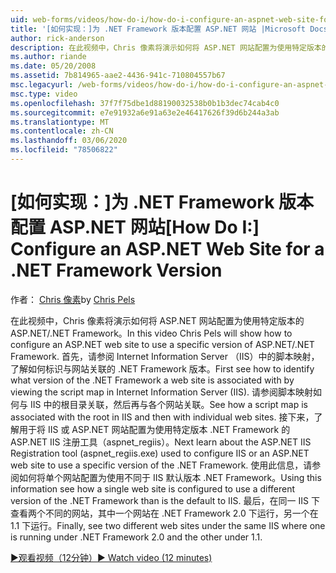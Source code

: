 ```yaml
---
uid: web-forms/videos/how-do-i/how-do-i-configure-an-aspnet-web-site-for-a-net-framework-version
title: '[如何实现：]为 .NET Framework 版本配置 ASP.NET 网站 |Microsoft Docs'
author: rick-anderson
description: 在此视频中，Chris 像素将演示如何将 ASP.NET 网站配置为使用特定版本的 ASP.NET/.NET Framework。 首先，请参阅如何确定 。
ms.author: riande
ms.date: 05/20/2008
ms.assetid: 7b814965-aae2-4436-941c-710804557b67
msc.legacyurl: /web-forms/videos/how-do-i/how-do-i-configure-an-aspnet-web-site-for-a-net-framework-version
msc.type: video
ms.openlocfilehash: 37f7f75dbe1d88190032538b0b1b3dec74cab4c0
ms.sourcegitcommit: e7e91932a6e91a63e2e46417626f39d6b244a3ab
ms.translationtype: MT
ms.contentlocale: zh-CN
ms.lasthandoff: 03/06/2020
ms.locfileid: "78506822"
---
```

# <a name="how-do-i-configure-an-aspnet-web-site-for-a-net-framework-version"></a><span data-ttu-id="ece5e-104">[如何实现：]为 .NET Framework 版本配置 ASP.NET 网站</span><span class="sxs-lookup"><span data-stu-id="ece5e-104">[How Do I:] Configure an ASP.NET Web Site for a .NET Framework Version</span></span>

<span data-ttu-id="ece5e-105">作者： [Chris 像素](https://twitter.com/chrispels)</span><span class="sxs-lookup"><span data-stu-id="ece5e-105">by [Chris Pels](https://twitter.com/chrispels)</span></span>

<span data-ttu-id="ece5e-106">在此视频中，Chris 像素将演示如何将 ASP.NET 网站配置为使用特定版本的 ASP.NET/.NET Framework。</span><span class="sxs-lookup"><span data-stu-id="ece5e-106">In this video Chris Pels will show how to configure an ASP.NET web site to use a specific version of ASP.NET/.NET Framework.</span></span> <span data-ttu-id="ece5e-107">首先，请参阅 Internet Information Server （IIS）中的脚本映射，了解如何标识与网站关联的 .NET Framework 版本。</span><span class="sxs-lookup"><span data-stu-id="ece5e-107">First see how to identify what version of the .NET Framework a web site is associated with by viewing the script map in Internet Information Server (IIS).</span></span> <span data-ttu-id="ece5e-108">请参阅脚本映射如何与 IIS 中的根目录关联，然后再与各个网站关联。</span><span class="sxs-lookup"><span data-stu-id="ece5e-108">See how a script map is associated with the root in IIS and then with individual web sites.</span></span> <span data-ttu-id="ece5e-109">接下来，了解用于将 IIS 或 ASP.NET 网站配置为使用特定版本 .NET Framework 的 ASP.NET IIS 注册工具（aspnet\_regiis）。</span><span class="sxs-lookup"><span data-stu-id="ece5e-109">Next learn about the ASP.NET IIS Registration tool (aspnet\_regiis.exe) used to configure IIS or an ASP.NET web site to use a specific version of the .NET Framework.</span></span> <span data-ttu-id="ece5e-110">使用此信息，请参阅如何将单个网站配置为使用不同于 IIS 默认版本 .NET Framework。</span><span class="sxs-lookup"><span data-stu-id="ece5e-110">Using this information see how a single web site is configured to use a different version of the .NET Framework than is the default to IIS.</span></span> <span data-ttu-id="ece5e-111">最后，在同一 IIS 下查看两个不同的网站，其中一个网站在 .NET Framework 2.0 下运行，另一个在1.1 下运行。</span><span class="sxs-lookup"><span data-stu-id="ece5e-111">Finally, see two different web sites under the same IIS where one is running under .NET Framework 2.0 and the other under 1.1.</span></span>

[<span data-ttu-id="ece5e-112">&#9654;观看视频（12分钟）</span><span class="sxs-lookup"><span data-stu-id="ece5e-112">&#9654; Watch video (12 minutes)</span></span>](https://channel9.msdn.com/Blogs/ASP-NET-Site-Videos/how-do-i-configure-an-aspnet-web-site-for-a-net-framework-version)
